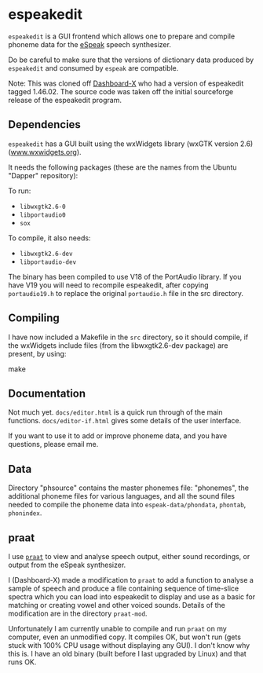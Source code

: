 # espeakedit

`espeakedit` is a GUI frontend which allows one to prepare and compile phoneme data for the [eSpeak][esp] speech synthesizer.

Do be careful to make sure that the versions of dictionary data produced by `espeakedit` and consumed by `espeak` are compatible.

Note: This was cloned off [Dashboard-X][dbx] who had a version of espeakedit tagged 1.46.02. The source code was taken off the initial sourceforge release of the espeakedit program. 

## Dependencies

`espeakedit` has a GUI built using the wxWidgets library (wxGTK version 2.6) (www.wxwidgets.org).

It needs the following packages (these are the names from the Ubuntu "Dapper" repository):

To run:
 * `libwxgtk2.6-0`
 * `libportaudio0`
 * `sox`

To compile, it also needs:
 * `libwxgtk2.6-dev`
 * `libportaudio-dev`

The binary has been compiled to use V18 of the PortAudio library.  If you have V19 you will need to recompile espeakedit, after copying `portaudio19.h` to replace the original `portaudio.h` file in the src directory.

## Compiling

I have now included a Makefile in the `src` directory, so it should compile, if
the wxWidgets include files (from the libwxgtk2.6-dev package) are present, by using:

  make

## Documentation

Not much yet. `docs/editor.html` is a quick run through of the main functions. `docs/editor-if.html` gives some details of the user interface.

If you want to use it to add or improve phoneme data, and you have questions, please email me.

## Data

Directory "phsource" contains the master phonemes file: "phonemes", the additional phoneme files for various languages, and all the sound files needed to compile the phoneme data into `espeak-data/phondata`, `phontab`, `phonindex`.

## praat

I use [`praat`][prt] to view and analyse speech output, either sound recordings, or output from the eSpeak synthesizer.

I (Dashboard-X) made a modification to `praat` to add a function to analyse a sample of speech and produce a file containing sequence of time-slice spectra which you can load into espeakedit to display and use as a basic for matching or creating vowel and other voiced sounds.  Details of the modification are in the directory `praat-mod`.

Unfortunately I am currently unable to compile and run `praat` on my computer, even an unmodified copy.  It compiles OK, but won't run (gets stuck with 100% CPU usage without displaying any GUI).  I don't know why this is. I have an old binary (built before I last upgraded by Linux) and that runs OK.

[prt]: http://www.praat.org/
[dbx]: https://github.com/Dashboard-X/espeakedit-1.46.02
[esp]: http://espeak.sourceforge.net/
